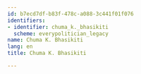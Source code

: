 ```yaml
---
id: b7ecd7df-b83f-478c-a088-3c441f01f076
identifiers:
- identifier: chuma_k._bhasikiti
  scheme: everypolitician_legacy
name: Chuma K. Bhasikiti
lang: en
title: Chuma K. Bhasikiti

---
```

